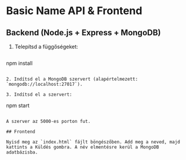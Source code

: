 # Basic Name API & Frontend

## Backend (Node.js + Express + MongoDB)

1. Telepítsd a függőségeket:
   ```
npm install
```

2. Indítsd el a MongoDB szervert (alapértelmezett: `mongodb://localhost:27017`).

3. Indítsd el a szervert:
   ```
npm start
```

A szerver az 5000-es porton fut.

## Frontend

Nyisd meg az `index.html` fájlt böngészőben. Add meg a neved, majd kattints a Küldés gombra. A név elmentésre kerül a MongoDB adatbázisba.